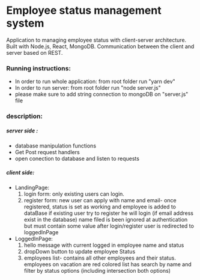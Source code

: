 # Employee status management system

Application to managing employee status with client-server architecture. Built with Node.js, React, MongoDB. Communication between the client and server based on REST. 

### Running instructions:
- In order to run whole application: from root folder run "yarn dev"
- In order to run server: from root folder run "node server.js"
- please make sure to add string connection to mongoDB on "server.js" file

### description:

##### server side :
- database manipulation functions
- Get Post request handlers
- open conection to database and listen to requests

##### client side:
- LandingPage:
    1. login form: only existing users can login.
    2. register form: new user can apply with name and email- once registered, status is set as working and employee is added to dataBase 
                      if existing user try to register he will login (if email address exist in the database) name filed is been ignored at authentication but must contain some value 
    after login/register user is redirected to loggedInPage
- LoggedInPage:
    1. hello message with current logged in employee name and status
    2. dropDown button to update employee Status
    3. employees list- contains all other employees and their status. employees on vacation are red colored
        list has search by name and filter by status options (including intersection both options)
